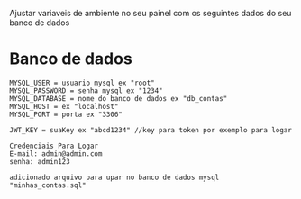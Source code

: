 Ajustar variaveis de ambiente no seu painel com os seguintes dados do seu banco de dados

# Banco de dados
    MYSQL_USER = usuario mysql ex "root"
    MYSQL_PASSWORD = senha mysql ex "1234"
    MYSQL_DATABASE = nome do banco de dados ex "db_contas"
    MYSQL_HOST = ex "localhost" 
    MYSQL_PORT = porta ex "3306"

    JWT_KEY = suaKey ex "abcd1234" //key para token por exemplo para logar 

    Credenciais Para Logar
    E-mail: admin@admin.com
    senha: admin123

    adicionado arquivo para upar no banco de dados mysql "minhas_contas.sql"